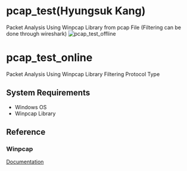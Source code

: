 # pcap_test(Hyungsuk Kang)
Packet Analysis Using Winpcap Library from pcap File (Filtering can be done through wireshark)
![pcap_test_offline](https://github.com/ohiyo/pcap_test/blob/master/Result.JPG)

# pcap_test_online
Packet Analysis Using Winpcap Library Filtering Protocol Type

## System Requirements
- Windows OS
- Winpcap Library

## Reference
### Winpcap
[Documentation](https://www.winpcap.org/docs/docs_412/html/main.html)

